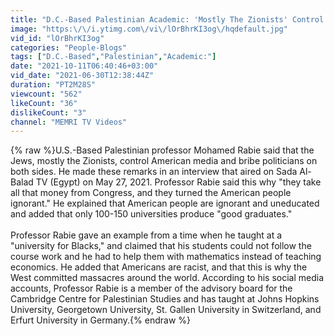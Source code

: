 ```yaml
---
title: "D.C.-Based Palestinian Academic: 'Mostly The Zionists' Control U.S. Media, Bribe Politicians"
image: "https:\/\/i.ytimg.com\/vi\/lOrBhrKI3og\/hqdefault.jpg"
vid_id: "lOrBhrKI3og"
categories: "People-Blogs"
tags: ["D.C.-Based","Palestinian","Academic:"]
date: "2021-10-11T06:40:46+03:00"
vid_date: "2021-06-30T12:38:44Z"
duration: "PT2M28S"
viewcount: "562"
likeCount: "36"
dislikeCount: "3"
channel: "MEMRI TV Videos"
---
```

{% raw %}U.S.-Based Palestinian professor Mohamed Rabie said that the Jews, mostly the Zionists, control American media and bribe politicians on both sides. He made these remarks in an interview that aired on Sada Al-Balad TV (Egypt) on May 27, 2021. Professor Rabie said this why &quot;they take all that money from Congress, and they turned the American people ignorant.&quot; He explained that American people are ignorant and uneducated and added that only 100-150 universities produce &quot;good graduates.&quot; <br /><br />Professor Rabie gave an example from a time when he taught at a &quot;university for Blacks,&quot; and claimed that his students could not follow the course work and he had to help them with mathematics instead of teaching economics. He added that Americans are racist, and that this is why the West committed massacres around the world. According to his social media accounts, Professor Rabie is a member of the advisory board for the Cambridge Centre for Palestinian Studies and has taught at Johns Hopkins University, Georgetown University, St. Gallen University in Switzerland, and Erfurt University in Germany.{% endraw %}
